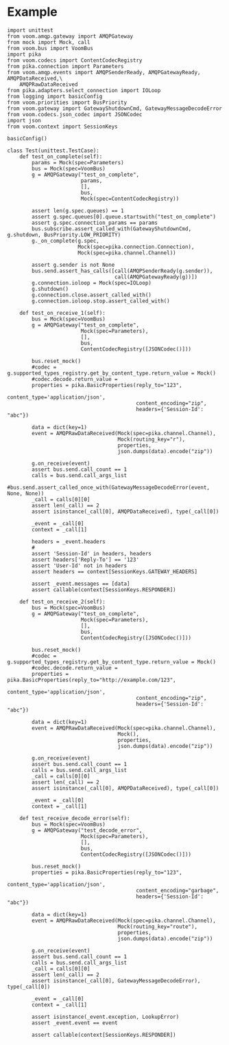 # Example

    import unittest
    from voom.amqp.gateway import AMQPGateway
    from mock import Mock, call
    from voom.bus import VoomBus
    import pika
    from voom.codecs import ContentCodecRegistry
    from pika.connection import Parameters
    from voom.amqp.events import AMQPSenderReady, AMQPGatewayReady, AMQPDataReceived,\
        AMQPRawDataReceived
    from pika.adapters.select_connection import IOLoop
    from logging import basicConfig
    from voom.priorities import BusPriority
    from voom.gateway import GatewayShutdownCmd, GatewayMessageDecodeError
    from voom.codecs.json_codec import JSONCodec
    import json
    from voom.context import SessionKeys
    
    basicConfig()
    
    class Test(unittest.TestCase):
        def test_on_complete(self):
            params = Mock(spec=Parameters)
            bus = Mock(spec=VoomBus)
            g = AMQPGateway("test_on_complete", 
                            params, 
                            [], 
                            bus,
                            Mock(spec=ContentCodecRegistry))
            
            assert len(g.spec.queues) == 1
            assert g.spec.queues[0].queue.startswith("test_on_complete")
            assert g.spec.connection_params == params
            bus.subscribe.assert_called_with(GatewayShutdownCmd, g.shutdown, BusPriority.LOW_PRIORITY)
            g._on_complete(g.spec,
                           Mock(spec=pika.connection.Connection),
                           Mock(spec=pika.channel.Channel))
            
            assert g.sender is not None
            bus.send.assert_has_calls([call(AMQPSenderReady(g.sender)),
                                       call(AMQPGatewayReady(g))])
            g.connection.ioloop = Mock(spec=IOLoop)
            g.shutdown()
            g.connection.close.assert_called_with()
            g.connection.ioloop.stop.assert_called_with()
            
        def test_on_receive_1(self):
            bus = Mock(spec=VoomBus)
            g = AMQPGateway("test_on_complete", 
                            Mock(spec=Parameters), 
                            [], 
                            bus,
                            ContentCodecRegistry([JSONCodec()]))
            
            bus.reset_mock()
            #codec = g.supported_types_registry.get_by_content_type.return_value = Mock()
            #codec.decode.return_value = 
            properties = pika.BasicProperties(reply_to="123",
                                              content_type='application/json',
                                              content_encoding="zip",
                                              headers={'Session-Id': "abc"})
            
            data = dict(key=1)
            event = AMQPRawDataReceived(Mock(spec=pika.channel.Channel),
                                        Mock(routing_key="r"), 
                                        properties, 
                                        json.dumps(data).encode("zip"))
            
            g.on_receive(event)
            assert bus.send.call_count == 1
            calls = bus.send.call_args_list
            #bus.send.assert_called_once_with(GatewayMessageDecodeError(event, None, None))
            _call = calls[0][0]
            assert len(_call) == 2
            assert isinstance(_call[0], AMQPDataReceived), type(_call[0])
    
            _event = _call[0]
            context = _call[1]
            
            headers = _event.headers
            #
            assert 'Session-Id' in headers, headers
            assert headers['Reply-To'] == '123'
            assert 'User-Id' not in headers
            assert headers == context[SessionKeys.GATEWAY_HEADERS]
            
            assert _event.messages == [data]
            assert callable(context[SessionKeys.RESPONDER])
            
        def test_on_receive_2(self):
            bus = Mock(spec=VoomBus)
            g = AMQPGateway("test_on_complete", 
                            Mock(spec=Parameters), 
                            [], 
                            bus,
                            ContentCodecRegistry([JSONCodec()]))
            
            bus.reset_mock()
            #codec = g.supported_types_registry.get_by_content_type.return_value = Mock()
            #codec.decode.return_value = 
            properties = pika.BasicProperties(reply_to="http://example.com/123",
                                              content_type='application/json',
                                              content_encoding="zip",
                                              headers={'Session-Id': "abc"})
            
            data = dict(key=1)
            event = AMQPRawDataReceived(Mock(spec=pika.channel.Channel),
                                        Mock(), 
                                        properties, 
                                        json.dumps(data).encode("zip"))
            
            g.on_receive(event)
            assert bus.send.call_count == 1
            calls = bus.send.call_args_list
            _call = calls[0][0]
            assert len(_call) == 2
            assert isinstance(_call[0], AMQPDataReceived), type(_call[0])
    
            _event = _call[0]
            context = _call[1]
    
        def test_receive_decode_error(self):
            bus = Mock(spec=VoomBus)
            g = AMQPGateway("test_decode_error", 
                            Mock(spec=Parameters), 
                            [], 
                            bus,
                            ContentCodecRegistry([JSONCodec()]))
            
            bus.reset_mock()
            properties = pika.BasicProperties(reply_to="123",
                                              content_type='application/json',
                                              content_encoding="garbage",
                                              headers={'Session-Id': "abc"})
            
            data = dict(key=1)
            event = AMQPRawDataReceived(Mock(spec=pika.channel.Channel), 
                                        Mock(routing_key="route"),
                                        properties, 
                                        json.dumps(data).encode("zip"))
            
            g.on_receive(event)
            assert bus.send.call_count == 1
            calls = bus.send.call_args_list
            _call = calls[0][0]
            assert len(_call) == 2
            assert isinstance(_call[0], GatewayMessageDecodeError), type(_call[0])
    
            _event = _call[0]
            context = _call[1]
            
            assert isinstance(_event.exception, LookupError)
            assert _event.event == event        
    
            assert callable(context[SessionKeys.RESPONDER])
    
            

